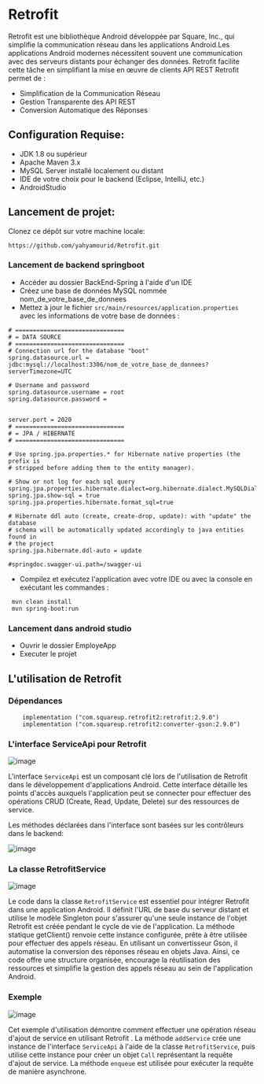 # Retrofit
Retrofit est une bibliothèque Android développée par Square, Inc., qui simplifie la communication réseau dans les applications Android.Les applications Android modernes nécessitent souvent une communication avec des serveurs distants pour échanger des données. Retrofit facilite cette tâche en simplifiant la mise en œuvre de clients API REST
Retrofit permet de : 
- Simplification de la Communication Réseau
- Gestion Transparente des API REST
- Conversion Automatique des Réponses

## Configuration Requise:
- JDK 1.8 ou supérieur
- Apache Maven 3.x
- MySQL Server installé localement ou distant
- IDE de votre choix pour le backend (Eclipse, IntelliJ, etc.)
- AndroidStudio 

## Lancement de projet:
Clonez ce dépôt sur votre machine locale:
```
https://github.com/yahyamourid/Retrofit.git
```
### Lancement de backend springboot
- Accéder au dossier BackEnd-Spring à l'aide d'un IDE
- Créez une base de données MySQL nommée nom_de_votre_base_de_donnees
- Mettez à jour le fichier `src/main/resources/application.properties` avec les informations de votre base de données :
```
# ===============================
# = DATA SOURCE
# ===============================
# Connection url for the database "boot"
spring.datasource.url = jdbc:mysql://localhost:3306/nom_de_votre_base_de_donnees?serverTimezone=UTC

# Username and password
spring.datasource.username = root
spring.datasource.password =


server.port = 2020
# ===============================
# = JPA / HIBERNATE
# ===============================

# Use spring.jpa.properties.* for Hibernate native properties (the prefix is
# stripped before adding them to the entity manager).

# Show or not log for each sql query
spring.jpa.properties.hibernate.dialect=org.hibernate.dialect.MySQLDialect
spring.jpa.show-sql = true
spring.jpa.properties.hibernate.format_sql=true

# Hibernate ddl auto (create, create-drop, update): with "update" the database
# schema will be automatically updated accordingly to java entities found in
# the project
spring.jpa.hibernate.ddl-auto = update

#springdoc.swagger-ui.path=/swagger-ui
```
- Compilez et exécutez l'application avec votre IDE ou avec la console en exécutant les commandes :
```
 mvn clean install
 mvn spring-boot:run
```
### Lancement dans android studio 
- Ouvrir le dossier EmployeApp
- Executer le projet

## L'utilisation de Retrofit
### Dépendances
```
    implementation ("com.squareup.retrofit2:retrofit:2.9.0")
    implementation ("com.squareup.retrofit2:converter-gson:2.9.0")
```
### L'interface ServiceApi pour Retrofit
![image](https://github.com/yahyamourid/Retrofit/assets/128039351/54aa4765-2922-451c-82ce-3a4b3f9950c2)

L'interface `ServiceApi` est un composant clé lors de l'utilisation de Retrofit dans le développement d'applications Android. Cette interface détaille les points d'accès auxquels l'application peut se connecter pour effectuer des opérations CRUD (Create, Read, Update, Delete) sur des ressources de service.

Les méthodes déclarées dans l'interface sont basées sur les contrôleurs dans le backend:

![image](https://github.com/yahyamourid/Retrofit/assets/128039351/cb74802d-0c99-46f5-8400-4be44888b473)

### La classe RetrofitService
![image](https://github.com/yahyamourid/Retrofit/assets/128039351/129d990b-74f1-4a8f-9aa5-8a02977250ae)

Le code dans la classe `RetrofitService` est essentiel pour intégrer Retrofit dans une application Android. Il définit l'URL de base du serveur distant et utilise le modèle Singleton pour s'assurer qu'une seule instance de l'objet Retrofit est créée pendant le cycle de vie de l'application. La méthode statique getClient() renvoie cette instance configurée, prête à être utilisée pour effectuer des appels réseau. En utilisant un convertisseur Gson, il automatise la conversion des réponses réseau en objets Java. Ainsi, ce code offre une structure organisée, encourage la réutilisation des ressources et simplifie la gestion des appels réseau au sein de l'application Android.

### Exemple 
![image](https://github.com/yahyamourid/Retrofit/assets/128039351/e2f67850-84c7-4779-a74d-ed1bd8fc58b8)

Cet exemple d'utilisation démontre comment effectuer une opération réseau d'ajout de service en utilisant Retrofit . La méthode `addService` crée une instance de l'interface `ServiceApi` à l'aide de la classe `RetrofitService`, puis utilise cette instance pour créer un objet `Call` représentant la requête d'ajout de service. La méthode `enqueue` est utilisée pour exécuter la requête de manière asynchrone.






